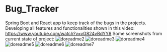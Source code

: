 # Bug_Tracker
Spring Boot and React app to keep track of the bugs in the projects.
Developing all features and functionalities shown in this video: https://www.youtube.com/watch?v=vG824vBdYY8
Some screenshots from current state of project:
![doreadme2](https://github.com/miszcz44/Bug_Tracker/assets/104508423/cc2cfa51-b8e7-4109-98fe-ef6568594d13)
![doreadme3](https://github.com/miszcz44/Bug_Tracker/assets/104508423/adacd6af-c455-489b-b6bf-3939ed95a1c6)
![doreadme4](https://github.com/miszcz44/Bug_Tracker/assets/104508423/16513953-72be-44df-852f-d1691e41b96f)
![doreadme5](https://github.com/miszcz44/Bug_Tracker/assets/104508423/14fbca39-f798-4c19-bf56-da93c007d197)
![doreadme6](https://github.com/miszcz44/Bug_Tracker/assets/104508423/a5bffa33-5d47-4b41-8af1-bd0955bf12e7)
![doreadme7](https://github.com/miszcz44/Bug_Tracker/assets/104508423/f16f6c5b-39be-4cbd-af09-071c670975a1)




